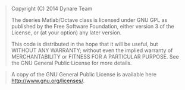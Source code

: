 > Copyright (C) 2014 Dynare Team
>
> The dseries Matlab/Octave class is licensed under GNU GPL as published by
> the Free Software Foundation, either version 3 of the License, or (at
> your option) any later version.
>
> This code is distributed in the hope that it will be useful, but
> WITHOUT ANY WARRANTY; without even the implied warranty of
> MERCHANTABILITY or FITNESS FOR A PARTICULAR PURPOSE.  See the GNU
> General Public License for more details.

> A copy of the GNU General Public License is available here
> <http://www.gnu.org/licenses/>.
